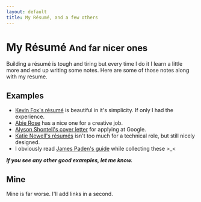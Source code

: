 ```yaml
---
layout: default
title: My Résumé, and a few others
---
```


<div class="page-header">
  <h1>My Résumé <small>And far nicer ones</small></h1>
</div>

<div class="jumbotron">
Building a résumé is tough and tiring but every time I do it I learn a little more and end up writing some notes. Here are some of those notes along with my resume.
</div>

## Examples

* [Kevin Fox's résumé](http://fury.com/resume/kevin_fox_resume.pdf) is beautiful in it's simplicity. If only I had the experience.
* [Abie Rose](http://abierose.com/resume.pdf) has a nice one for a creative job.
* [Alyson Shontell's cover letter](http://www.businessinsider.com/this-is-the-application-and-cover-letter-that-got-me-an-interview-with-google-2011-2) for applying at Google.
* [Katie Newell's résumés](http://www.katienewell.com) isn't too much for a technical role, but still nicely designed.
* I obviously read [James Paden's guide](http://www.xemion.com/website-design-learning-center/5-steps-to-the-perfect-web-designer-resume/) while collecting these >_<


***If you see any other good examples, let me know.***

## Mine

Mine is far worse. I'll add links in a second.
